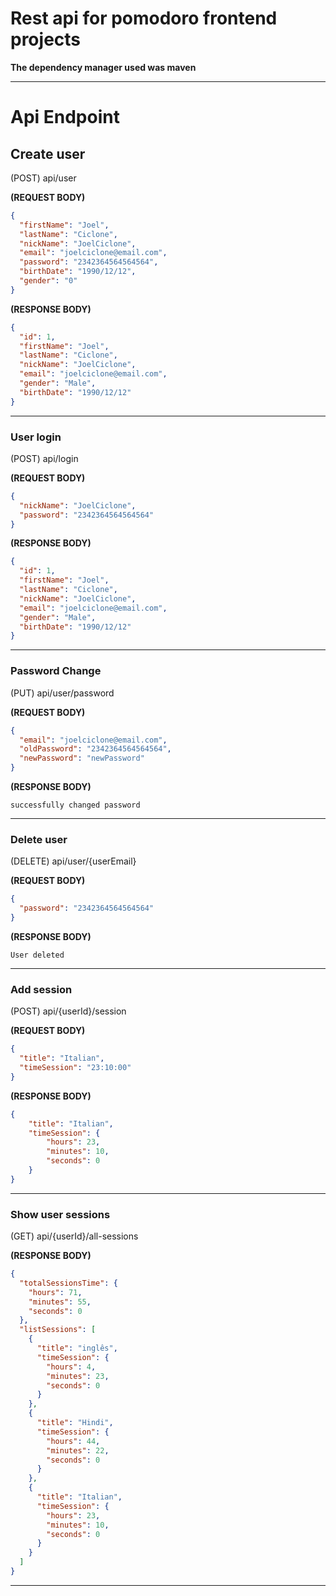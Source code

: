 # Rest api for pomodoro frontend projects
**The dependency manager used was maven**

---

# **Api Endpoint**


## **Create user**
(POST) api/user

**(REQUEST BODY)**
````json
{
  "firstName": "Joel",
  "lastName": "Ciclone",
  "nickName": "JoelCiclone",
  "email": "joelciclone@email.com",
  "password": "2342364564564564",
  "birthDate": "1990/12/12",
  "gender": "0"
}
````

**(RESPONSE BODY)**
````json
{
  "id": 1,
  "firstName": "Joel",
  "lastName": "Ciclone",
  "nickName": "JoelCiclone",
  "email": "joelciclone@email.com",
  "gender": "Male",
  "birthDate": "1990/12/12"
}
````
---

### **User login**
(POST) api/login

**(REQUEST BODY)**
```json
{
  "nickName": "JoelCiclone",
  "password": "2342364564564564"
}
```
**(RESPONSE BODY)**
```json
{
  "id": 1,
  "firstName": "Joel",
  "lastName": "Ciclone",
  "nickName": "JoelCiclone",
  "email": "joelciclone@email.com",
  "gender": "Male",
  "birthDate": "1990/12/12"
}
```
---

### **Password Change**
(PUT) api/user/password

**(REQUEST BODY)**
````json
{
  "email": "joelciclone@email.com",
  "oldPassword": "2342364564564564",
  "newPassword": "newPassword"
}
````

**(RESPONSE BODY)**
```text
successfully changed password
```

---
### **Delete user**
(DELETE) api/user/{userEmail}

**(REQUEST BODY)**
```json
{
  "password": "2342364564564564"
}
```

**(RESPONSE BODY)**
```text
User deleted
```

---

### **Add session**
(POST) api/{userId}/session

**(REQUEST BODY)**
```json
{
  "title": "Italian",
  "timeSession": "23:10:00"
}
```

**(RESPONSE BODY)**
```json
{
    "title": "Italian",
    "timeSession": {
        "hours": 23,
        "minutes": 10,
        "seconds": 0
    }
}
```
---

### **Show user sessions**
(GET) api/{userId}/all-sessions

**(RESPONSE BODY)**
```json
{
  "totalSessionsTime": {
    "hours": 71,
    "minutes": 55,
    "seconds": 0
  },
  "listSessions": [
    {
      "title": "inglês",
      "timeSession": {
        "hours": 4,
        "minutes": 23,
        "seconds": 0
      }
    },
    {
      "title": "Hindi",
      "timeSession": {
        "hours": 44,
        "minutes": 22,
        "seconds": 0
      }
    },
    {
      "title": "Italian",
      "timeSession": {
        "hours": 23,
        "minutes": 10,
        "seconds": 0
      }
    }
  ]
}
```
---

